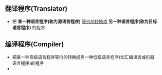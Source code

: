 ## 翻译程序(Translator)
 - 把 **某一种语言程序(称为源语言程序)** <u>等价地转换成</u> **另一种语言程序(称为目标语言程序)** 的程序
## 编译程序(Compiler)
 - 把某一种高级语言程序等价的转换成另一种低级语言程序(如汇编语言或机器语言程序)的程序
 - 
 